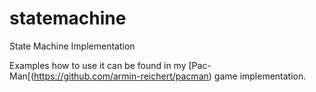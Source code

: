 # statemachine
State Machine Implementation

Examples how to use it can be found in my [Pac-Man[(https://github.com/armin-reichert/pacman) game implementation.
